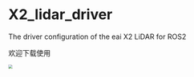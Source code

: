 # X2_lidar_driver
The driver configuration of the eai X2 LiDAR for ROS2



欢迎下载使用

<img src="D:\Desktop\屏幕截图 2025-10-12 133251.jpg" style="zoom:50%;" />
